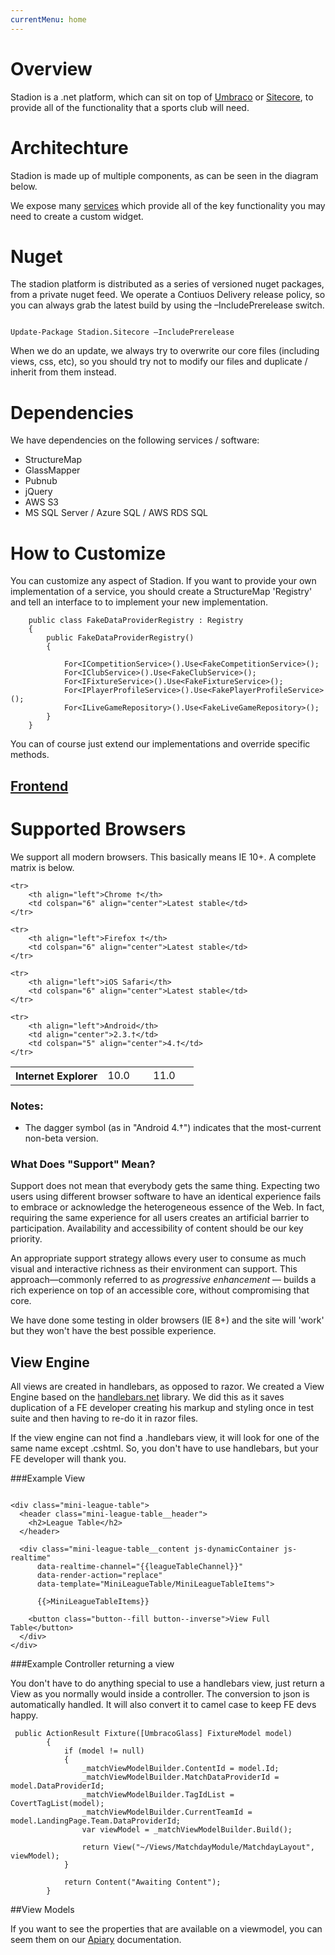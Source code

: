 ```yaml
---
currentMenu: home
---
```


Overview
============

Stadion is a .net platform, which can sit on top of [Umbraco](umbraco/umbraco.html) or [Sitecore](sitecore/sitecore.html), to provide all of the functionality that a sports club will need.

Architechture
============

Stadion is made up of multiple components, as can be seen in the diagram below.

We expose many [services](services.html) which provide all of the key functionality you may need to create a custom widget.


Nuget
============
The stadion platform is distributed as a series of versioned nuget packages, from a private nuget feed.  We operate a Contiuos Delivery release policy, so you can always grab the latest build by using the –IncludePrerelease switch.

```

Update-Package Stadion.Sitecore –IncludePrerelease

```

When we do an update, we always try to overwrite our core files (including views, css, etc), so you should try not to modify our files and duplicate / inherit from them instead.

Dependencies
============
We have dependencies on the following services / software:
* StructureMap
* GlassMapper
* Pubnub
* jQuery
* AWS S3
* MS SQL Server / Azure SQL / AWS RDS SQL

How to Customize
============
You can customize any aspect of Stadion. If you want to provide your own implementation of a service, you should create a StructureMap 'Registry' and tell an interface to to implement your new implementation.


```
	public class FakeDataProviderRegistry : Registry
    {
        public FakeDataProviderRegistry()
        {

            For<ICompetitionService>().Use<FakeCompetitionService>();
            For<IClubService>().Use<FakeClubService>();
            For<IFixtureService>().Use<FakeFixtureService>();
            For<IPlayerProfileService>().Use<FakePlayerProfileService>();
            For<ILiveGameRepository>().Use<FakeLiveGameRepository>();
        }
    } 
```

You can of course just extend our implementations and override specific methods.

## [Frontend](frontend/index.html)

Supported Browsers
============

We support all modern browsers. This basically means IE 10+. A complete matrix is below.


<table class="environments">
    <tbody><tr>
        <th align="left">Internet Explorer</th>
        <td align="center">10.0</td>
        <td align="center">&nbsp;&nbsp;&nbsp;&nbsp;&nbsp;11.0&nbsp;&nbsp;&nbsp;&nbsp;&nbsp;</td>
    </tr>

    <tr>
        <th align="left">Chrome †</th>
        <td colspan="6" align="center">Latest stable</td>
    </tr>

    <tr>
        <th align="left">Firefox †</th>
        <td colspan="6" align="center">Latest stable</td>
    </tr>

    <tr>
        <th align="left">iOS Safari</th>
        <td colspan="6" align="center">Latest stable</td>
    </tr>

    <tr>
        <th align="left">Android</th>
        <td align="center">2.3.†</td>
        <td colspan="5" align="center">4.†</td>
    </tr>

</tbody></table>

### Notes:
* The dagger symbol (as in "Android 4.†") indicates that the most-current non-beta version.


### What Does "Support" Mean?

Support does not mean that everybody gets the same thing. Expecting two users using different browser software to have an identical experience fails to embrace or acknowledge the heterogeneous essence of the Web. In fact, requiring the same experience for all users creates an artificial barrier to participation. Availability and accessibility of content should be our key priority.

An appropriate support strategy allows every user to consume as much visual and interactive richness as their environment can support. This approach—commonly referred to as _progressive enhancement_ — builds a rich experience on top of an accessible core, without compromising that core.

We have done some testing in older browsers (IE 8+) and the site will 'work' but they won't have the best possible experience.

## View Engine

All views are created in handlebars, as opposed to razor. We created a View Engine based on the [handlebars.net](https://github.com/rexm/Handlebars.Net) library. We did this as it saves duplication of a FE developer creating his markup and styling once in test suite and then having to re-do it in razor files.

If the view engine can not find a .handlebars view, it will look for one of the same name except .cshtml. So, you don't have to use handlebars, but your FE developer will thank you.

###Example View
```

<div class="mini-league-table">
  <header class="mini-league-table__header">
    <h2>League Table</h2>
  </header>

  <div class="mini-league-table__content js-dynamicContainer js-realtime" 
      data-realtime-channel="{{leagueTableChannel}}" 
      data-render-action="replace"
      data-template="MiniLeagueTable/MiniLeagueTableItems">
      
      {{>MiniLeagueTableItems}}

    <button class="button--fill button--inverse">View Full Table</button>
  </div>
</div>
```

###Example Controller returning a view

You don't have to do anything special to use a handlebars view, just return a View as you normally would inside a controller. The conversion to json is automatically handled. It will also convert it to camel case to keep FE devs happy.

```
 public ActionResult Fixture([UmbracoGlass] FixtureModel model)
        {
            if (model != null)
            {
                _matchViewModelBuilder.ContentId = model.Id;
                _matchViewModelBuilder.MatchDataProviderId = model.DataProviderId;
                _matchViewModelBuilder.TagIdList = CovertTagList(model);
                _matchViewModelBuilder.CurrentTeamId = model.LandingPage.Team.DataProviderId;
                var viewModel = _matchViewModelBuilder.Build();

                return View("~/Views/MatchdayModule/MatchdayLayout", viewModel);
            }

            return Content("Awaiting Content");
        }
```
		
##View Models

If you want to see the properties that are available on a viewmodel, you can seem them on our [Apiary](http://docs.stephenzsolnai.apiary.io/) documentation.